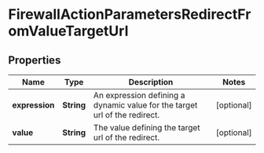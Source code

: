 

# FirewallActionParametersRedirectFromValueTargetUrl


## Properties

| Name | Type | Description | Notes |
|------------ | ------------- | ------------- | -------------|
|**expression** | **String** | An expression defining a dynamic value for the target url of the redirect. |  [optional] |
|**value** | **String** | The value defining the target url of the redirect. |  [optional] |




